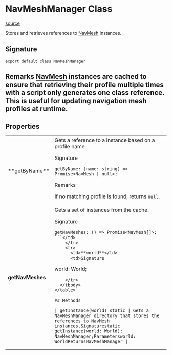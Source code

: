 # NavMeshManager Class

[source](https://developers.meta.com/horizon-worlds/reference/2.0.0/navmesh_navmeshmanager)

Stores and retrieves references to [NavMesh](/horizon-worlds/reference/2.0.0/navmesh_navmesh) instances.

## Signature

```
export default class NavMeshManager
```

## Remarks [NavMesh](/horizon-worlds/reference/2.0.0/navmesh_navmesh) instances are cached to ensure that retrieving their profile multiple times with a script only generates one class reference. This is useful for updating navigation mesh profiles at runtime.

## Properties

<table>
  <tbody>
    <tr>
      <td>**getByName**</td>
      <td>Gets a reference to a instance based on a profile name.

Signature

```
getByName: (name: string) => Promise<NavMesh | null>;
```

Remarks

If no matching profile is found, returns `null`.</td>
    </tr>
    <tr>
      <td>**getNavMeshes**</td>
      <td>Gets a set of instances from the cache.

Signature

```
getNavMeshes: () => Promise<NavMesh[]>;
```</td>
    </tr>
    <tr>
      <td>**world**</td>
      <td>Signature

```
world: World;
```</td>
    </tr>
  </tbody>
</table>

## Methods

| getInstance(world) static | Gets a NavMeshManager directory that stores the references to NavMesh instances.Signaturestatic getInstance(world: World): NavMeshManager;Parametersworld: WorldReturnsNavMeshManager |